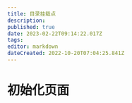 ```yaml
---
title: 目录挂载点
description: 
published: true
date: 2023-02-22T09:14:22.017Z
tags: 
editor: markdown
dateCreated: 2022-10-20T07:04:25.841Z
---
```


# 初始化页面